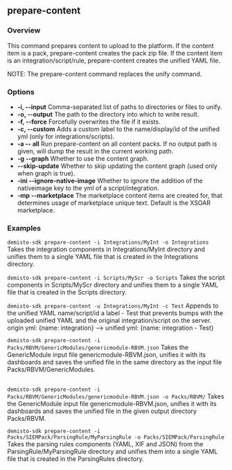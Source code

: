 ## prepare-content

### Overview
This command prepares content to upload to the platform. If the content item is a pack, prepare-content creates the pack zip file. If the content item is an integration/script/rule, prepare-content creates the unified YAML file.

NOTE: The prepare-content command replaces the unify command.

### Options
* **-i, --input**
  Comma-separated list of paths to directories or files to unify.
* **-o, --output**
  The path to the directory into which to write result.
* **-f, --force**
  Forcefully overwrites the file if it exists.
* **-c, --custom**
  Adds a custom label to the name/display/id of the unified yml (only for integrations/scripts).
* **-a -- all** Run prepare-content on all content packs. If no output path is given, will dump the result in the current working path.
* **-g --graph** Whether to use the content graph.
* **--skip-update** Whether to skip updating the content graph (used only when graph is true).
* **-ini --ignore-native-image** Whether to ignore the addition of the nativeimage key to the yml of a script/integration.
* **-mp --marketplace** The marketplace content items are created for, that determines usage of marketplace unique text. Default is the XSOAR marketplace.


### Examples

`demisto-sdk prepare-content -i Integrations/MyInt -o Integrations`
Takes the integration components in Integrations/MyInt directory and unifies them to a single YAML file that is created
in the Integrations directory.

`demisto-sdk prepare-content -i Scripts/MyScr -o Scripts`
Takes the script components in Scripts/MyScr directory and unifies them to a single YAML
file that is created in the Scripts directory.

`demisto-sdk prepare-content -u Integrations/MyInt -c Test`
Appends to the unified YAML name/script/id a label - Test that prevents bumps
with the uploaded unified YAML and the original integration/script on the server.
origin yml: {name: integration} --> unified yml: {name: integration - Test}

`demisto-sdk prepare-content -i Packs/RBVM/GenericModules/genericmodule-RBVM.json`
Takes the GenericModule input file genericmodule-RBVM.json, unifies it with its dashboards
and saves the unified file in the same directory as the input file Packs/RBVM/GenericModules.
<br/><br/>

`demisto-sdk prepare-content -i Packs/RBVM/GenericModules/genericmodule-RBVM.json -o Packs/RBVM/`
Takes the GenericModule input file genericmodule-RBVM.json, unifies it with its dashboards and
saves the unified file in the given output directory Packs/RBVM.

`demisto-sdk prepare-content -i Packs/SIEMPack/ParsingRule/MyParsingRule -o Packs/SIEMPack/ParsingRule`
Takes the parsing rules components (YAML, XIF and JSON) from the ParsingRule/MyParsingRule directory
and unifies them into a single YAML file that is created in the ParsingRules directory.
